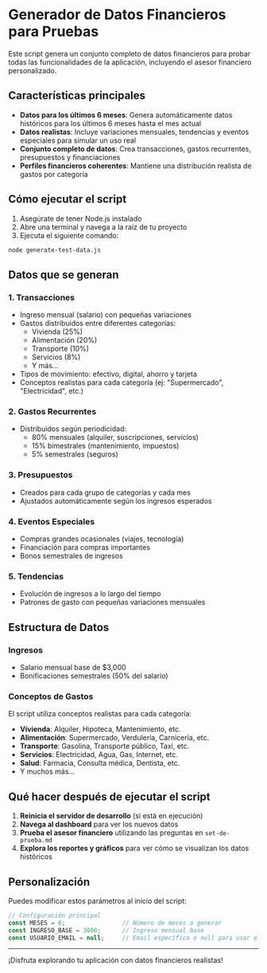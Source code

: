 # Generador de Datos Financieros para Pruebas

Este script genera un conjunto completo de datos financieros para probar todas las funcionalidades de la aplicación, incluyendo el asesor financiero personalizado.

## Características principales

- **Datos para los últimos 6 meses**: Genera automáticamente datos históricos para los últimos 6 meses hasta el mes actual
- **Datos realistas**: Incluye variaciones mensuales, tendencias y eventos especiales para simular un uso real
- **Conjunto completo de datos**: Crea transacciones, gastos recurrentes, presupuestos y financiaciones
- **Perfiles financieros coherentes**: Mantiene una distribución realista de gastos por categoría

## Cómo ejecutar el script

1. Asegúrate de tener Node.js instalado
2. Abre una terminal y navega a la raíz de tu proyecto
3. Ejecuta el siguiente comando:

```bash
node generate-test-data.js
```

## Datos que se generan

### 1. Transacciones
- Ingreso mensual (salario) con pequeñas variaciones
- Gastos distribuidos entre diferentes categorías:
  - Vivienda (25%)
  - Alimentación (20%)
  - Transporte (10%)
  - Servicios (8%)
  - Y más...
- Tipos de movimiento: efectivo, digital, ahorro y tarjeta
- Conceptos realistas para cada categoría (ej: "Supermercado", "Electricidad", etc.)

### 2. Gastos Recurrentes
- Distribuidos según periodicidad:
  - 80% mensuales (alquiler, suscripciones, servicios)
  - 15% bimestrales (mantenimiento, impuestos)
  - 5% semestrales (seguros)

### 3. Presupuestos
- Creados para cada grupo de categorías y cada mes
- Ajustados automáticamente según los ingresos esperados

### 4. Eventos Especiales
- Compras grandes ocasionales (viajes, tecnología)
- Financiación para compras importantes
- Bonos semestrales de ingresos

### 5. Tendencias
- Evolución de ingresos a lo largo del tiempo
- Patrones de gasto con pequeñas variaciones mensuales

## Estructura de Datos

### Ingresos
- Salario mensual base de $3,000
- Bonificaciones semestrales (50% del salario)

### Conceptos de Gastos
El script utiliza conceptos realistas para cada categoría:
- **Vivienda**: Alquiler, Hipoteca, Mantenimiento, etc.
- **Alimentación**: Supermercado, Verdulería, Carnicería, etc.
- **Transporte**: Gasolina, Transporte público, Taxi, etc.
- **Servicios**: Electricidad, Agua, Gas, Internet, etc.
- **Salud**: Farmacia, Consulta médica, Dentista, etc.
- Y muchos más...

## Qué hacer después de ejecutar el script

1. **Reinicia el servidor de desarrollo** (si está en ejecución)
2. **Navega al dashboard** para ver los nuevos datos
3. **Prueba el asesor financiero** utilizando las preguntas en `set-de-prueba.md`
4. **Explora los reportes y gráficos** para ver cómo se visualizan los datos históricos

## Personalización

Puedes modificar estos parámetros al inicio del script:

```javascript
// Configuración principal
const MESES = 6;                // Número de meses a generar
const INGRESO_BASE = 3000;      // Ingreso mensual base
const USUARIO_EMAIL = null;     // Email específico o null para usar el primer usuario
```

---

¡Disfruta explorando tu aplicación con datos financieros realistas! 